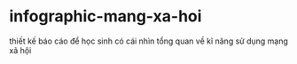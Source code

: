 # infographic-mang-xa-hoi
thiết kế báo cáo để học sinh có cái nhìn tổng quan về kĩ năng sử dụng mạng xã hội
